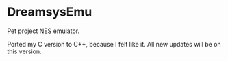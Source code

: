 # DreamsysEmu
Pet project NES emulator.

Ported my C version to C++, because I felt like it.  All new updates will be on this version.
